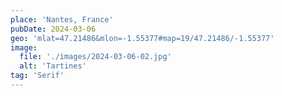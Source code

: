 ```yaml
---
place: 'Nantes, France'
pubDate: 2024-03-06
geo: 'mlat=47.21486&mlon=-1.55377#map=19/47.21486/-1.55377'
image:
  file: './images/2024-03-06-02.jpg'
  alt: 'Tartines'
tag: 'Serif'
---
```

